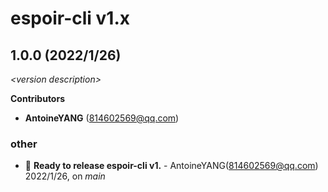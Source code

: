 # espoir-cli v1.x

## 1.0.0 (2022/1/26)

_\<version description\>_

**Contributors**

- **AntoineYANG** (814602569@qq.com)

### other

+ 🧰 **Ready to release espoir-cli v1.** - AntoineYANG(814602569@qq.com) 2022/1/26, on _main_


